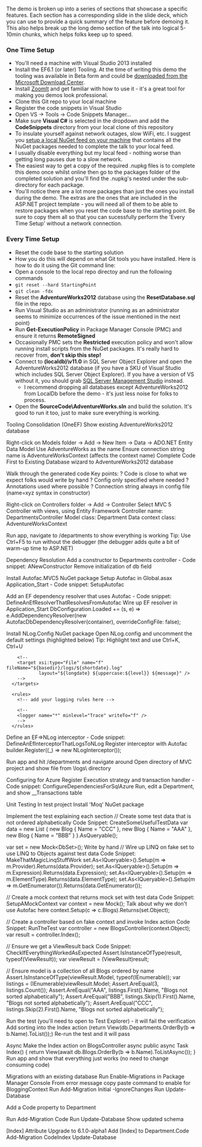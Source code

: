 The demo is broken up into a series of sections that showcase a specific features. Each section has a corresponding slide in the slide deck, which you can use to provide a quick summary of the feature before demoing it. This also helps break up the long demo section of the talk into logical 5-10min chunks, which helps folks keep up to speed.

### One Time Setup
* You'll need a machine with Visual Studio 2013 installed
* Install the EF6.1 (or later) Tooling. At the time of writing this demo the tooling was available in Beta form and could be [downloaded from the Microsoft Download Center](http://www.microsoft.com/en-us/download/details.aspx?id=41928).
* Install [ZoomIt](http://technet.microsoft.com/en-us/sysinternals/bb897434.aspx) and get familiar with how to use it - it's a great tool for making you demos look professional.
* Clone this Git repo to your local machine
* Register the code snippets in Visual Studio
 * Open VS -> Tools -> Code Snippets Manager...
 * Make sure **Visual C#** is selected in the dropdown and add the **CodeSnippets** directory from your local clone of this repository
* To insulate yourself against network outages, slow WiFi, etc. I suggest you [setup a local NuGet feed on your machine](http://docs.nuget.org/docs/creating-packages/hosting-your-own-nuget-feeds) that contains all the NuGet packages needed to complete the talk to your local feed.
 * I usually disable everything but my local feed - nothing worse than getting long pauses due to a slow network. 
 * The easiest way to get a copy of the required .nupkg files is to complete this demo once whilst online then go to the packages folder of the completed solution and you'll find the .nupkg's nested under the sub-directory for each package. 
  * You'll notice there are a lot more packages than just the ones you install during the demo. The extras are the ones that are included in the ASP.NET project template - you will need all of them to be able to restore packages when you reset the code base to the starting point. Be sure to copy them all so that you can sucessfully perform the 'Every Time Setup' without a network connection.

### Every Time Setup
* Reset the code base to the starting solution
 * How you do this will depend on what Git tools you have installed. Here is how to do it using the Git command line:
  * Open a console to the local repo directoy and run the following commands 
  * `git reset --hard StartingPoint`
  * `git clean -fdx`
* Reset the **AdventureWorks2012** database using the **ResetDatabase.sql** file in the repo.
* Run Visual Studio as an administrator (running as an administrator seems to minimize occurrences of the issue mentioned in the next point)
* Run **Get-ExecutionPolicy** in Package Manager Console (PMC) and ensure it returns **RemoteSigned**
 * Occasionally PMC sets the **Restricted** execution policy and won't allow running install scripts from the NuGet packages. It's really hard to recover from, **don't skip this step!**
* Connect to **(localdb)\v11.0** in SQL Server Object Explorer and open the AdventureWorks2012 database (if you have a SKU of Visual Studio which includes SQL Server Object Explorer). If you have a version of VS without it, you should grab [SQL Server Management Studio](http://www.microsoft.com/en-us/download/details.aspx?id=29062) instead.
  * I recommend dropping all databases except AdventureWorks2012 from LocalDb before the demo - it's just less noise for folks to process.
* Open the **SourceCode\AdventureWorks.sln** and build the solution. It's good to run it too, just to make sure everything is working.

Tooling Consolidation (OneEF)
Show existing AdventureWorks2012 database

Right-click on Models folder -> Add -> New Item -> Data -> ADO.NET Entity Data Model
	Use AdventureWorks as the name
	Ensure connection string name is AdventureWorksContext (affects the context name)
	Complete Code First to Existing Database wizard to AdventureWorks2012 database
		
Walk through the generated code
	Key points:
		? Code is close to what we expect folks would write by hand
		? Config only specified where needed
		? Annotations used where possible
		? Connection string always in config file (name=xyz syntax in constructor)
		
Right-click on Controllers folder -> Add -> Controller
	Select MVC 5 Controller with views, using Entity Framework
	Controller name: DepartmentsController
	Model class: Department
	Data context class: AdventureWorksContext
	
Run app, navigate to /departments to show everything is working
Tip: Use Ctrl+F5 to run without the debugger (the debugger adds quite a bit of warm-up time to ASP.NET)

Dependency Resolution
Add a constructor to Departments controller - Code snippet: ANewConstructor
Remove initialization of db field

Install Autofac.MVC5 NuGet package
Setup Autofac in Global.asax Application_Start - Code snippet: SetupAutofac

Add an EF dependency resolver that uses Autofac - Code snippet: DefineAnEfResolverThatResolvesFromAutofac
Wire up EF resolver in Application_Start
	DbConfiguration.Loaded += (s, e) => 
	    e.AddDependencyResolver(new AutofacDbDependencyResolver(container), overrideConfigFile: false);
	
Install NLog.Config NuGet package
Open NLog.config and uncomment the default settings (highlighted below)
Tip: Highlight text and use Ctrl+K, Ctrl+U
	  <targets>
	    <!-- add your targets here -->
	    
	    <!--
	    <target xsi:type="File" name="f" fileName="${basedir}/logs/${shortdate}.log"
	            layout="${longdate} ${uppercase:${level}} ${message}" />
	    -->
	  </targets>
	
	  <rules>
	    <!-- add your logging rules here -->
	    
	    <!--
	    <logger name="*" minlevel="Trace" writeTo="f" />
	    -->
	  </rules>

Define an EF=>NLog interceptor - Code snippet: DefineAnEfInterceptorThatLogsToNLog
Register interceptor with Autofac
	builder.Register<IDbInterceptor>((_) => new NLogInterceptor());

Run app and hit /departments and navigate around
Open directory of MVC project and show file from \logs\ directory

Configuring for Azure
Register Execution strategy and transaction handler - Code snippet: ConfigureDependenciesForSqlAzure
Run, edit a Department, and show __Transactions table

Unit Testing
In test project
	Install 'Moq'  NuGet package

Implement the test explaining each section
// Create some test data that is not ordered alphabetically	Code Snippet: CreateSomeUsefulTestData
var data = new List<Blog>
{
    new Blog { Name = "CCC" },
    new Blog { Name = "AAA" },
    new Blog { Name = "BBB" }
}.AsQueryable();

var set = new Mock<DbSet<Blog>>();	Write by hand
// Wire up LINQ on fake set to use LINQ to Objects against test data	Code Snippet: MakeThatMagicLinqStuffWork
set.As<IQueryable<Blog>>().Setup(m => m.Provider).Returns(data.Provider);
set.As<IQueryable<Blog>>().Setup(m => m.Expression).Returns(data.Expression);
set.As<IQueryable<Blog>>().Setup(m => m.ElementType).Returns(data.ElementType);
set.As<IQueryable<Blog>>().Setup(m => m.GetEnumerator()).Returns(data.GetEnumerator());

// Create a mock context that returns mock set with test data	Code Snippet: SetupAMockContext
var context = new Mock<BloggingContext>();	Talk about why we don't use Autofac here
context.Setup(c => c.Blogs).Returns(set.Object);

// Create a controller based on fake context and invoke Index action	Code Snippet: RunTheTest
var controller = new BlogsController(context.Object);
var result = controller.Index();

// Ensure we get a ViewResult back	Code Snippet: CheckIfEverythingWorkedAsExpected
Assert.IsInstanceOfType(result, typeof(ViewResult));
var viewResult = (ViewResult)result;

// Ensure model is a collection of all Blogs ordered by name
Assert.IsInstanceOfType(viewResult.Model, typeof(IEnumerable<Blog>));
var listings = (IEnumerable<Blog>)viewResult.Model;
Assert.AreEqual(3, listings.Count());
Assert.AreEqual("AAA", listings.First().Name, "Blogs not sorted alphabetically");
Assert.AreEqual("BBB", listings.Skip(1).First().Name, "Blogs not sorted alphabetically");
Assert.AreEqual("CCC", listings.Skip(2).First().Name, "Blogs not sorted alphabetically");

Run the test (you'll need to open to Test Explorer) - it will fail the verification
	Add sorting into the Index action (return View(db.Departments.OrderBy(b => b.Name).ToList());)
	Re-run the test and it will pass

Async
Make the Index action on BlogsController async
	public async Task<ActionResult> Index()
	{
	    return View(await db.Blogs.OrderBy(b => b.Name).ToListAsync());
	}
Run app and show that everything just works (no need to change consuming code)

Migrations with an existing database
Run Enable-Migrations in Package Manager Console
From error message copy paste command to enable for BloggingContext
Run Add-Migration Initial -IgnoreChanges
Run Update-Database

Add a Code property to Department 

Run Add-Migration Code
Run Update-Database
Show updated schema

[Index] Attribute
Upgrade to 6.1.0-alpha1
Add [Index] to Department.Code
Add-Migration CodeIndex
Update-Database



